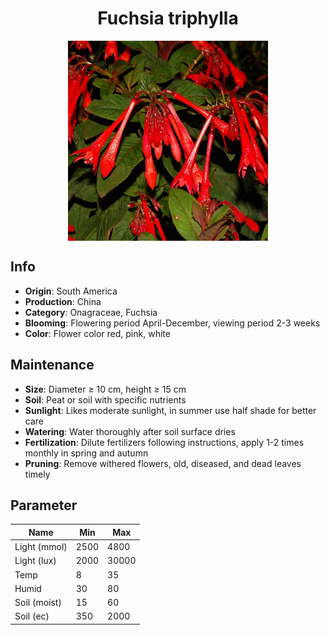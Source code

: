 <h1 align='center'>Fuchsia triphylla</h1>
<p align="center">
    <img 
        align='center'
        width='320'
        src="../images/fuchsia triphylla.png" 
        alt='Fuchsia triphylla' />
</p>

## Info

 - **Origin**: South America
 - **Production**: China
 - **Category**: Onagraceae, Fuchsia
 - **Blooming**: Flowering period April-December, viewing period 2-3 weeks
 - **Color**: Flower color red, pink, white

## Maintenance

 - **Size**: Diameter ≥ 10 cm, height ≥ 15 cm
 - **Soil**: Peat or soil with specific nutrients
 - **Sunlight**: Likes moderate sunlight, in summer use half shade for better care
 - **Watering**: Water thoroughly after soil surface dries
 - **Fertilization**: Dilute fertilizers following instructions, apply 1-2 times monthly in spring and autumn
 - **Pruning**: Remove withered flowers, old, diseased, and dead leaves timely

## Parameter

| Name         | Min  | Max   |
|--------------|------|-------|
| Light (mmol) | 2500 | 4800  |
| Light (lux)  | 2000 | 30000 |
| Temp         | 8    | 35    |
| Humid        | 30   | 80    |
| Soil (moist) | 15   | 60    |
| Soil (ec)    | 350  | 2000  |